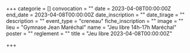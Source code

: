  +++
categorie = []
convocation = ""
date = 2023-04-08T00:00:00Z
end_date = 2023-04-08T00:00:00Z
date_inscription = ""
date_tirage = ""
description = ""
event_type = "creneau"
fiche_inscription = ""
image = ""
lieu = "Gymnase Jean Maréchal"
name = "Jeu libre 14h-17h Maréchal"
poster = ""
reglement = ""
title = "Jeu libre 2023-04-08T00:00:00Z"

+++